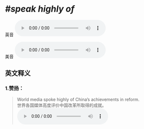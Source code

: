 # ***\#speak highly of*** 
英音
<audio src="./media/speak highly of1_AAC.aac" controls="controls"></audio>

美音
<audio src="./media/speak highly of2_AAC.aac" controls="controls"></audio>



  

英文释义
---
### 1.**赞扬：**  

 > World media spoke highly of China’s achievements in reform.   
 > 世界各国媒体高度评价中国改革所取得的成就。    
<audio src="./media/speak-6.aac" controls="controls"></audio>


